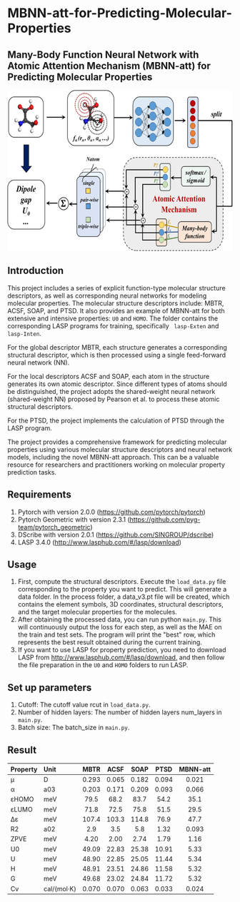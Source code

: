 # MBNN-att-for-Predicting-Molecular-Properties

## Many-Body Function Neural Network with Atomic Attention Mechanism (MBNN-att) for Predicting Molecular Properties

<img src="TOC.jpg" width="600" height="360">

## Introduction
This project includes a series of explicit function-type molecular structure descriptors, as well as corresponding neural networks for modeling molecular properties. The molecular structure descriptors include: MBTR, ACSF, SOAP, and PTSD. It also provides an example of MBNN-att for both extensive and intensive properties: ``` U0 ``` and ``` HOMO ```. The folder contains the corresponding LASP programs for training, specifically ``` lasp-Exten``` and ```lasp-Inten```.

For the global descriptor MBTR, each structure generates a corresponding structural descriptor, which is then processed using a single feed-forward neural network (NN).

For the local descriptors ACSF and SOAP, each atom in the structure generates its own atomic descriptor. Since different types of atoms should be distinguished, the project adopts the shared-weight neural network (shared-weight NN) proposed by Pearson et al. to process these atomic structural descriptors.

For the PTSD, the project implements the calculation of PTSD through the LASP program.

The project provides a comprehensive framework for predicting molecular properties using various molecular structure descriptors and neural network models, including the novel MBNN-att approach. This can be a valuable resource for researchers and practitioners working on molecular property prediction tasks.

## Requirements
1. Pytorch with version 2.0.0 (https://github.com/pytorch/pytorch)
2. Pytorch Geometric with version 2.3.1 (https://github.com/pyg-team/pytorch_geometric)
3. DScribe with version 2.0.1 (https://github.com/SINGROUP/dscribe)
4. LASP 3.4.0 (http://www.lasphub.com/#/lasp/download)

## Usage
1. First, compute the structural descriptors. Execute the ``` load_data.py ``` file corresponding to the property you want to predict. This will generate a data folder. In the process folder, a data_v3.pt file will be created, which contains the element symbols, 3D coordinates, structural descriptors, and the target molecular properties for the molecules.
2. After obtaining the processed data, you can run python ``` main.py ```. This will continuously output the loss for each step, as well as the MAE on the train and test sets. The program will print the "best" row, which represents the best result obtained during the current training.
3. If you want to use LASP for property prediction, you need to download LASP from http://www.lasphub.com/#/lasp/download, and then follow the file preparation in the ``` U0 ``` and ``` HOMO ``` folders to run LASP.

## Set up parameters
1. Cutoff: The cutoff value rcut in ``` load_data.py ```.
2. Number of hidden layers: The number of hidden layers num_layers in ``` main.py ```.
3. Batch size: The batch_size in ``` main.py ```.

## Result
| Property | Unit | MBTR | ACSF | SOAP | PTSD | MBNN-att |
|:------|:------|:-------------:|:-------------:|:----------------:|:----------------:|:----------------:|
| μ | D | 0.293 |	0.065	| 0.182	| 0.094 | 0.021 |
| α | a03| 0.203 |	0.171 |	0.209 |	0.093 |	0.066 |
| εHOMO | meV | 79.5 | 68.2 |	83.7 |	54.2 |	35.1 |
| εLUMO | meV | 71.8 |	72.5 |	75.8 |	51.5 |	29.5 |
| Δε |  meV |107.4 |	103.3 |	114.8 |	76.9 |	47.7 |
| R2 | a02 | 2.9 |	3.5 |	5.8 |	1.32 |	0.093 |
| ZPVE | meV | 4.20 |	2.00 |	2.74 |	1.79 |	1.16 |
| U0 | meV |49.09 |	22.83 |	25.38 |	10.91 |	5.33 |
| U | meV | 48.90	| 22.85 |	25.05 |	11.44 |	5.34 |
| H | meV | 48.91 |	23.51 |	24.86 |	11.58 |	5.32 |
| G | meV |49.68 |	23.02 |	24.84 |	11.72 |	5.32 |
| Cv | cal/(mol·K) | 0.070 |	0.070 |	0.063 |	0.033 |	0.024 |



